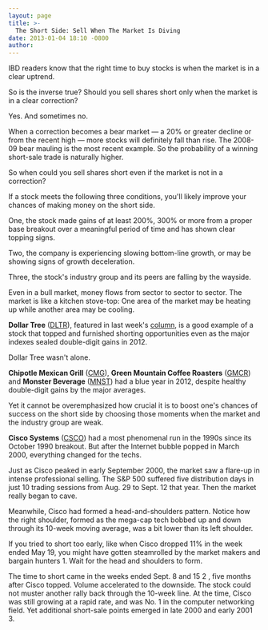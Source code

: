 ```yaml
---
layout: page
title: >-
  The Short Side: Sell When The Market Is Diving
date: 2013-01-04 18:10 -0800
author: 
---
```





IBD readers know that the right time to buy stocks is when the market is in a clear uptrend.


So is the inverse true? Should you sell shares short only when the market is in a clear correction?


Yes. And sometimes no.


When a correction becomes a bear market — a 20% or greater decline or from the recent high — more stocks will definitely fall than rise. The 2008-09 bear mauling is the most recent example. So the probability of a winning short-sale trade is naturally higher.


So when could you sell shares short even if the market is not in a correction?


If a stock meets the following three conditions, you'll likely improve your chances of making money on the short side.


One, the stock made gains of at least 200%, 300% or more from a proper base breakout over a meaningful period of time and has shown clear topping signs.


Two, the company is experiencing slowing bottom-line growth, or may be showing signs of growth deceleration.


Three, the stock's industry group and its peers are falling by the wayside.


Even in a bull market, money flows from sector to sector to sector. The market is like a kitchen stove-top: One area of the market may be heating up while another area may be cooling.


**Dollar Tree** ([DLTR](https://research.investors.com/quote.aspx?symbol=DLTR)), featured in last week's [column](http://news.investors.com/investing-the-short-side/122812-638723-smart-short-selling-dollar-tree-stock.htm), is a good example of a stock that topped and furnished shorting opportunities even as the major indexes sealed double-digit gains in 2012.


Dollar Tree wasn't alone.


**Chipotle Mexican Grill** ([CMG](https://research.investors.com/quote.aspx?symbol=CMG)), **Green Mountain Coffee Roasters** ([GMCR](https://research.investors.com/quote.aspx?symbol=GMCR)) and **Monster Beverage** ([MNST](https://research.investors.com/quote.aspx?symbol=MNST)) had a blue year in 2012, despite healthy double-digit gains by the major averages.


Yet it cannot be overemphasized how crucial it is to boost one's chances of success on the short side by choosing those moments when the market and the industry group are weak.


**Cisco Systems** ([CSCO](https://research.investors.com/quote.aspx?symbol=CSCO)) had a most phenomenal run in the 1990s since its October 1990 breakout. But after the Internet bubble popped in March 2000, everything changed for the techs.


Just as Cisco peaked in early September 2000, the market saw a flare-up in intense professional selling. The S&P 500 suffered five distribution days in just 10 trading sessions from Aug. 29 to Sept. 12 that year. Then the market really began to cave.


Meanwhile, Cisco had formed a head-and-shoulders pattern. Notice how the right shoulder, formed as the mega-cap tech bobbed up and down through its 10-week moving average, was a bit lower than its left shoulder.


If you tried to short too early, like when Cisco dropped 11% in the week ended May 19, you might have gotten steamrolled by the market makers and bargain hunters 1. Wait for the head and shoulders to form.


The time to short came in the weeks ended Sept. 8 and 15 2 , five months after Cisco topped. Volume accelerated to the downside. The stock could not muster another rally back through the 10-week line. At the time, Cisco was still growing at a rapid rate, and was No. 1 in the computer networking field. Yet additional short-sale points emerged in late 2000 and early 2001 3.





